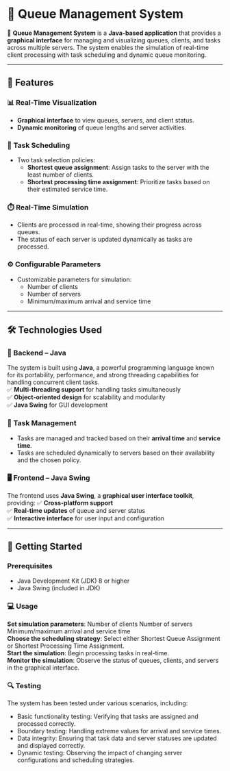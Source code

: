# 🧮 Queue Management System

🚀 **Queue Management System** is a **Java-based application** that provides a **graphical interface** for managing and visualizing queues, clients, and tasks across multiple servers. The system enables the simulation of real-time client processing with task scheduling and dynamic queue monitoring.

---

## **🎯 Features**

### **📊 Real-Time Visualization**
- **Graphical interface** to view queues, servers, and client status.
- **Dynamic monitoring** of queue lengths and server activities.

### **🔄 Task Scheduling**
- Two task selection policies:
  - **Shortest queue assignment**: Assign tasks to the server with the least number of clients.
  - **Shortest processing time assignment**: Prioritize tasks based on their estimated service time.

### **⏱️ Real-Time Simulation**
- Clients are processed in real-time, showing their progress across queues.
- The status of each server is updated dynamically as tasks are processed.

### **⚙️ Configurable Parameters**
- Customizable parameters for simulation:
  - Number of clients
  - Number of servers
  - Minimum/maximum arrival and service time

---

## **🛠️ Technologies Used**

### **🔗 Backend – Java**
The system is built using **Java**, a powerful programming language known for its portability, performance, and strong threading capabilities for handling concurrent client tasks.  
✅ **Multi-threading support** for handling tasks simultaneously  
✅ **Object-oriented design** for scalability and modularity  
✅ **Java Swing** for GUI development  

### **💾 Task Management**
- Tasks are managed and tracked based on their **arrival time** and **service time**.
- Tasks are scheduled dynamically to servers based on their availability and the chosen policy.

### **🖥️ Frontend – Java Swing**
The frontend uses **Java Swing**, a **graphical user interface toolkit**, providing:
✅ **Cross-platform support**  
✅ **Real-time updates** of queue and server status  
✅ **Interactive interface** for user input and configuration  

---

## **🚀 Getting Started**

### **Prerequisites**
- Java Development Kit (JDK) 8 or higher
- Java Swing (included in JDK)

### **💻 Usage**
**Set simulation parameters**:
Number of clients
Number of servers
Minimum/maximum arrival and service time \
**Choose the scheduling strategy**: Select either Shortest Queue Assignment or Shortest Processing Time Assignment. \
**Start the simulation**: Begin processing tasks in real-time. \
**Monitor the simulation**: Observe the status of queues, clients, and servers in the graphical interface.

### **🔍 Testing**
The system has been tested under various scenarios, including:

- Basic functionality testing: Verifying that tasks are assigned and processed correctly.
- Boundary testing: Handling extreme values for arrival and service times.
- Data integrity: Ensuring that task data and server statuses are updated and displayed correctly.
- Dynamic testing: Observing the impact of changing server configurations and scheduling strategies.
